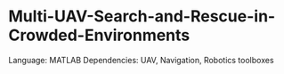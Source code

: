 # Multi-UAV-Search-and-Rescue-in-Crowded-Environments

Language: MATLAB
Dependencies: UAV, Navigation, Robotics toolboxes
